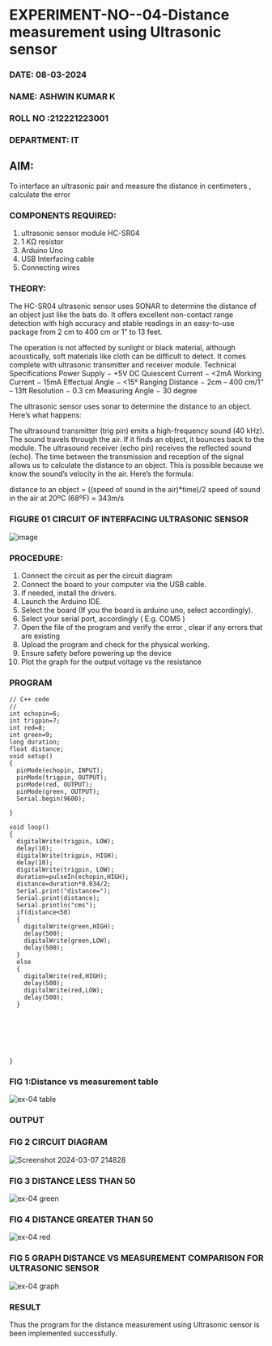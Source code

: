 # EXPERIMENT-NO--04-Distance measurement using Ultrasonic sensor

###  DATE: 08-03-2024
###  NAME: ASHWIN KUMAR K
###  ROLL NO :212221223001
###  DEPARTMENT: IT

## AIM: 
To interface an ultrasonic pair and measure the distance in centimeters , calculate the error
 
### COMPONENTS REQUIRED:
1.	ultrasonic sensor module HC-SR04
2.	1 KΩ resistor 
3.	Arduino Uno 
4.	USB Interfacing cable 
5.	Connecting wires 


### THEORY: 
The HC-SR04 ultrasonic sensor uses SONAR to determine the distance of an object just like the bats do. It offers excellent non-contact range detection with high accuracy and stable readings in an easy-to-use package from 2 cm to 400 cm or 1” to 13 feet.

The operation is not affected by sunlight or black material, although acoustically, soft materials like cloth can be difficult to detect. It comes complete with ultrasonic transmitter and receiver module.
Technical Specifications
Power Supply − +5V DC
Quiescent Current − <2mA
Working Current − 15mA
Effectual Angle − <15°
Ranging Distance − 2cm – 400 cm/1″ – 13ft
Resolution − 0.3 cm
Measuring Angle − 30 degree

The ultrasonic sensor uses sonar to determine the distance to an object. Here’s what happens:

The ultrasound transmitter (trig pin) emits a high-frequency sound (40 kHz).
The sound travels through the air. If it finds an object, it bounces back to the module.
The ultrasound receiver (echo pin) receives the reflected sound (echo).
The time between the transmission and reception of the signal allows us to calculate the distance to an object. This is possible because we know the sound’s velocity in the air. Here’s the formula:

distance to an object = ((speed of sound in the air)*time)/2
speed of sound in the air at 20ºC (68ºF) = 343m/s

### FIGURE 01 CIRCUIT OF INTERFACING ULTRASONIC SENSOR 


![image](https://user-images.githubusercontent.com/36288975/166430594-5adb4ca9-5a42-4781-a7e6-7236b3766a85.png)



### PROCEDURE:
1.	Connect the circuit as per the circuit diagram 
2.	Connect the board to your computer via the USB cable.
3.	If needed, install the drivers.
4.	Launch the Arduino IDE.
5.	Select the board (If you the board is arduino uno, select accordingly).
6.	Select your serial port, accordingly ( E.g. COM5 )
7.	Open the file of the program  and verify the error , clear if any errors that are existing 
8.	Upload the program and check for the physical working. 
9.	Ensure safety before powering up the device 
10.	Plot the graph for the output voltage vs the resistance 


### PROGRAM 
```
// C++ code
//
int echopin=6;
int trigpin=7;
int red=8;
int green=9;
long duration;
float distance;
void setup()
{
  pinMode(echopin, INPUT);
  pinMode(trigpin, OUTPUT);
  pinMode(red, OUTPUT);
  pinMode(green, OUTPUT);
  Serial.begin(9600);
  
}

void loop()
{
  digitalWrite(trigpin, LOW);
  delay(10);
  digitalWrite(trigpin, HIGH);
  delay(10);
  digitalWrite(trigpin, LOW);
  duration=pulseIn(echopin,HIGH);
  distance=duration*0.034/2;
  Serial.print("distance=");
  Serial.print(distance);
  Serial.println("cms");
  if(distance<50)
  {
    digitalWrite(green,HIGH);
    delay(500);
    digitalWrite(green,LOW);
    delay(500);
  }
  else
  {
    digitalWrite(red,HIGH);
    delay(500);
    digitalWrite(red,LOW);
    delay(500);
  }
    
    
      
  
  
    
  
}
```






### FIG 1:Distance vs measurement table 
![ex-04 table](https://github.com/rohitkumar20700000/Experiment--04-Interfacing-digital-output-with-arduino-ultrasonic-sensor/assets/130482461/10a90f57-c916-476f-aa7a-64cefba1e5d2)

### OUTPUT

### FIG 2 CIRCUIT DIAGRAM
![Screenshot 2024-03-07 214828](https://github.com/Ashwinkumar26/Experiment--04-Interfacing-digital-output-with-arduino-ultrasonic-sensor/assets/145831269/a8590eb0-7144-4705-b674-46c4fe76b6c4)


### FIG 3 DISTANCE LESS THAN 50
![ex-04 green](https://github.com/rohitkumar20700000/Experiment--04-Interfacing-digital-output-with-arduino-ultrasonic-sensor/assets/130482461/cf8e82eb-0180-42f7-9779-c3d5619e219f)

### FIG 4 DISTANCE GREATER THAN 50
![ex-04 red](https://github.com/rohitkumar20700000/Experiment--04-Interfacing-digital-output-with-arduino-ultrasonic-sensor/assets/130482461/d8878a06-dcd1-4883-beb7-417a13bdb7fb)

### FIG 5 GRAPH DISTANCE VS MEASUREMENT COMPARISON FOR ULTRASONIC SENSOR
![ex-04 graph](https://github.com/rohitkumar20700000/Experiment--04-Interfacing-digital-output-with-arduino-ultrasonic-sensor/assets/130482461/cbac9fa9-1652-44b2-b322-c187c99e4272)

### RESULT

Thus the program for the distance measurement using Ultrasonic sensor is been implemented successfully.
